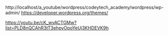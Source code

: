 http://localhost/a_youtube/wordpress/codeytech_academy/wordpress/wp-admin/
https://developer.wordpress.org/themes/

https://youtu.be/cK_wvACTGMw?list=PLD8nQCAhR3tT3ehpyOpoYeUj3KHDEVK9h